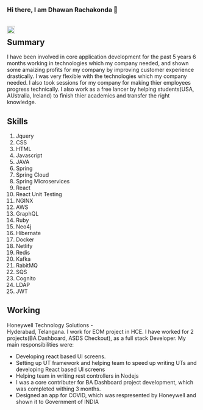 ### Hi there, I am Dhawan Rachakonda 👋
<br/><a href="https://twitter.com/the1rachakonda">
  <img align="left" alt="Dhawan Rachakonda | Twitter" width="21px" src="https://raw.githubusercontent.com/anuraghazra/anuraghazra/master/assets/twitter.svg" />
</a>

## Summary
I have been involved in core application development for the past 5 years 6 months working in technologies which my company needed, and shown some amaizing profits for my company by improving customer experience drastically. I was very flexible with the technologies which my company needed.
I also took sessions for my company for making thier employees progress technically.
I also work as a free lancer by helping students(USA, AUstralia, Ireland) to finish thier academics and transfer the right knowledge.

## Skills
<ol>
<li>Jquery</li>
<li>CSS</li>
<li>HTML</li>
<li>Javascript</li>
<li>JAVA</li>
<li>Spring</li>
<li>Spring Cloud</li>
<li>Spring Microservices</li>
<li>React</li>
<li>React Unit Testing</li>
<li>NGINX</li>
<li>AWS</li>
<li>GraphQL</li>
<li>Ruby</li>
<li>Neo4j</li>
<li>Hibernate</li>
<li>Docker</li>
<li>Netlify</li>
<li>Redis</li>
<li>Kafka</li>
<li>RabitMQ</li>
<li>SQS</li>
<li>Cognito</li>
<li>LDAP</li>
<li>JWT</li>
</ol>

## Working
Honeywell Technology Solutions                     -  
Hyderabad,
Telangana.
I work for EOM project in HCE. I have worked for 2 projects(BA Dashboard, ASDS Checkout), as a full stack Developer. My main responsibilities were:
<ul>
<li>Developing react based UI screens.</li>
<li>Setting up UT framework and helping team to speed up writing UTs and developing React based UI screens </li>
<li>Helping team in writing rest controllers in Nodejs </li>
<li>I was a core contributer for BA Dashboard project development, which was completed withing 3 months. </li>
<li>Designed an <storng>app for COVID, which was respresented by Honeywell and shown it to Government of INDIA</strong></li>
</ul>
